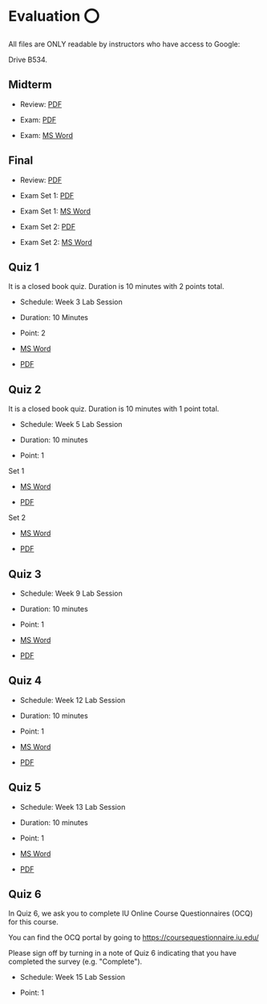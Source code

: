 Evaluation :o:
==========

All files are ONLY readable by instructors who have access to Google:

Drive B534.

Midterm
-------

-   Review:
    [PDF](https://drive.google.com/open?id=0B88HKpainTSfWGM1T1g1Tk1mYmM)

-   Exam:
    [PDF](https://drive.google.com/open?id=0B88HKpainTSfS0syc1NEVDJjZDA)

-   Exam: [MS
    Word](https://drive.google.com/open?id=0B88HKpainTSfbXhROGptVi1iN1k)

Final
-----

-   Review:
    [PDF](https://drive.google.com/open?id=0B88HKpainTSfRnV2WXZWbTNtLWc)

-   Exam Set 1:
    [PDF](https://drive.google.com/open?id=0B88HKpainTSfWnVjVHpJTUFFYlU)

-   Exam Set 1: [MS
    Word](https://drive.google.com/open?id=0B88HKpainTSfNU1ldmItN3RIcUU)

-   Exam Set 2:
    [PDF](https://drive.google.com/open?id=0B88HKpainTSfTVZxMTZ4MC1sNFU)

-   Exam Set 2: [MS
    Word](https://drive.google.com/open?id=0B88HKpainTSfMGRzWDgtT1VDbEk)

Quiz 1
------

It is a closed book quiz. Duration is 10 minutes with 2 points total.

-   Schedule: Week 3 Lab Session

-   Duration: 10 Minutes

-   Point: 2

-   [MS
    Word](https://drive.google.com/open?id=0B88HKpainTSfTXJBU0RuYkV5c2s)

-   [PDF](https://drive.google.com/open?id=0B88HKpainTSfTDNrNjJIZ3VvQUE)

Quiz 2
------

It is a closed book quiz. Duration is 10 minutes with 1 point total.

-   Schedule: Week 5 Lab Session

-   Duration: 10 minutes

-   Point: 1

Set 1

-   [MS
    Word](https://drive.google.com/open?id=0B88HKpainTSfRUNCdnVxLXY2Tjg)

-   [PDF](https://drive.google.com/open?id=0B88HKpainTSfekJpWTJBZ0J4RFU)

Set 2

-   [MS
    Word](https://drive.google.com/open?id=0B88HKpainTSfeWpUQUJsTUdFSVE)

-   [PDF](https://drive.google.com/open?id=0B88HKpainTSfMjRLTHdmSjJVelE)

Quiz 3
------

-   Schedule: Week 9 Lab Session

-   Duration: 10 minutes

-   Point: 1

-   [MS
    Word](https://drive.google.com/open?id=0B88HKpainTSfejluSnRkQW5Oakk)

-   [PDF](https://drive.google.com/open?id=0B88HKpainTSfNmR5b2M0Um1NV28)

Quiz 4
------

-   Schedule: Week 12 Lab Session

-   Duration: 10 minutes

-   Point: 1

-   [MS
    Word](https://drive.google.com/open?id=0B88HKpainTSfYzJuN29pY1JoSFU)

-   [PDF](https://drive.google.com/open?id=0B88HKpainTSfNGhPMlBadXJURm8)

Quiz 5
------

-   Schedule: Week 13 Lab Session

-   Duration: 10 minutes

-   Point: 1

-   [MS
    Word](https://drive.google.com/open?id=0B88HKpainTSfdUl5QktlUGx1dFU)

-   [PDF](https://drive.google.com/open?id=0B88HKpainTSfZFU4dE9acktNMG8)

Quiz 6
------

In Quiz 6, we ask you to complete IU Online Course Questionnaires (OCQ)
for this course.

You can find the OCQ portal by going to
<https://coursequestionnaire.iu.edu/>

Please sign off by turning in a note of Quiz 6 indicating that you have
completed the survey (e.g. "Complete").

-   Schedule: Week 15 Lab Session

-   Point: 1
